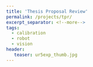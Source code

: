 ```yaml
---
title: 'Thesis Proposal Review'
permalink: /projects/tpr/
excerpt_separator: <!--more-->
tags:
  - calibration
  - robot
  - vision
header:
   teaser: ur5exp_thumb.jpg
---
```


